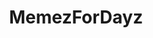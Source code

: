 ---
title: MemezForDayz
crosslinks:
- REEEEEEEEEE
- Pay_Respects
- fidgetspin
- funny
- dankmemes
- europeannationalism
- AMAAggregator
- mildlyinteresting
- me_irl
- aww
- pyrocynical
- dontdeadopeninside
- comics
---